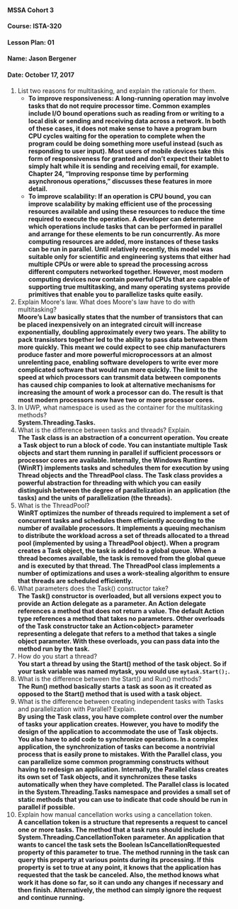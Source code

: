 #### MSSA Cohort 3
#### Course: ISTA-320
#### Lesson Plan: 01
#### Name: Jason Bergener
#### Date: October 17, 2017

1. List two reasons for multitasking, and explain the rationale for them.  
    - **To improve responsiveness: A long-running operation may involve tasks that do not require processor time. Common examples include I/O bound operations such as reading from or writing to a local disk or sending and receiving data across a network. In both of these cases, it does not make sense to have a program burn CPU cycles waiting for the operation to complete when the program could be doing something more useful instead (such as responding to user input). Most users of mobile devices take this form of responsiveness for granted and don’t expect their tablet to simply halt while it is sending and receiving email, for example. Chapter 24, “Improving response time by performing asynchronous operations,” discusses these features in more detail.**
    - **To improve scalability: If an operation is CPU bound, you can improve scalability by making efficient use of the processing resources available and using these resources to reduce the time required to execute the operation. A developer can determine which operations include tasks that can be performed in parallel and arrange for these elements to be run concurrently. As more computing resources are added, more instances of these tasks can be run in parallel. Until relatively recently, this model was suitable only for scientific and engineering systems that either had multiple CPUs or were able to spread the processing across different computers networked together. However, most modern computing devices now contain powerful CPUs that are capable of supporting true multitasking, and many operating systems provide primitives that enable you to parallelize tasks quite easily.**
1. Explain Moore's law. What does Moore's law have to do with multitasking?  
**Moore’s Law basically states that the number of transistors that can be placed inexpensively on an integrated circuit will increase exponentially, doubling approximately every two years. The ability to pack transistors together led to the ability to pass data between them more quickly. This meant we could expect to see chip manufacturers produce faster and more powerful microprocessors at an almost unrelenting pace, enabling software developers to write ever more complicated software that would run more quickly. The limit to the speed at which processors can transmit data between components has caused chip companies to look at alternative mechanisms for increasing the amount of work a processor can do. The result is that most modern processors now have two or more processor cores.**
1. In UWP, what namespace is used as the container for the multitasking methods?  
**System.Threading.Tasks.**
1. What is the difference between tasks and threads? Explain.  
**The Task class is an abstraction of a concurrent operation. You create a Task object to run a block of code. You can instantiate multiple Task objects and start them running in parallel if sufficient processors or processor cores are available. Internally, the Windows Runtime (WinRT) implements tasks and schedules them for execution by using Thread objects and the ThreadPool class. The Task class provides a powerful abstraction for threading with which you can easily distinguish between the degree of parallelization in an application (the tasks) and the units of parallelization (the threads).**
1. What is the ThreadPool?  
**WinRT optimizes the number of threads required to implement a set of concurrent tasks and schedules them efficiently according to the number of available processors. It implements a queuing mechanism to distribute the workload across a set of threads allocated to a thread pool (implemented by using a ThreadPool object). When a program creates a Task object, the task is added to a global queue. When a thread becomes available, the task is removed from the global queue and is executed by that thread. The ThreadPool class implements a number of optimizations and uses a work-stealing algorithm to ensure that threads are scheduled efficiently.**
1. What parameters does the Task() constructor take?  
**The Task() constructor is overloaded, but all versions expect you to provide an Action delegate as a parameter. An Action delegate references a method that does not return a value. The default Action type references a method that takes no parameters. Other overloads of the Task constructor take an Action\<object> parameter representing a delegate that refers to a method that takes a single object parameter. With these overloads, you can pass data into the method run by the task.**
1. How do you start a thread?  
**You start a thread by using the Start() method of the task object. So if your task variable was named mytask, you would use `mytask.Start();`.**
1. What is the difference between the Start() and Run() methods?  
**The Run() method basically starts a task as soon as it created as opposed to the Start() method that is used with a task object.**
1. What is the difference between creating independent tasks with Tasks and parallelization with Parallel? Explain.  
**By using the Task class, you have complete control over the number of tasks your application creates. However, you have to modify the design of the application to accommodate the use of Task objects. You also have to add code to synchronize operations. In a complex application, the synchronization of tasks can become a nontrivial process that is easily prone to mistakes. With the Parallel class, you can parallelize some common programming constructs without having to redesign an application. Internally, the Parallel class creates its own set of Task objects, and it synchronizes these tasks automatically when they have completed. The Parallel class is located in the System.Threading.Tasks namespace and provides a small set of static methods that you can use to indicate that code should be run in parallel if possible.**
1. Explain how manual cancellation works using a cancellation token.  
**A cancellation token is a structure that represents a request to cancel one or more tasks. The method that a task runs should include a System.Threading.CancellationToken parameter. An application that wants to cancel the task sets the Boolean IsCancellationRequested property of this parameter to true. The method running in the task can query this property at various points during its processing. If this property is set to true at any point, it knows that the application has requested that the task be canceled. Also, the method knows what work it has done so far, so it can undo any changes if necessary and then finish. Alternatively, the method can simply ignore the request and continue running.**